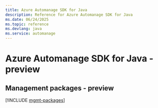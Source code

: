 ```yaml
---
title: Azure Automanage SDK for Java
description: Reference for Azure Automanage SDK for Java
ms.date: 06/24/2025
ms.topic: reference
ms.devlang: java
ms.service: automanage
---
```

# Azure Automanage SDK for Java - preview

## Management packages - preview
[!INCLUDE [mgmt-packages](automanage-mgmt-index.md)]